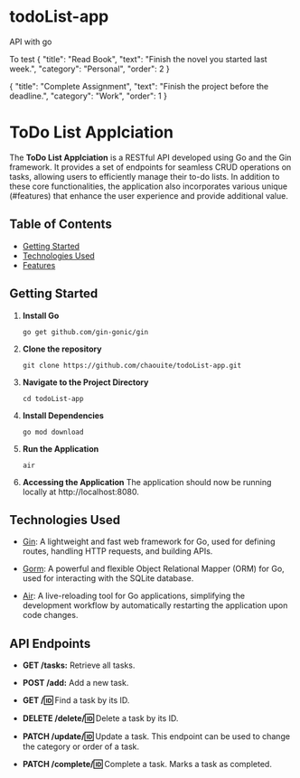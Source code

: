 # todoList-app
API with go

To test
{
  "title": "Read Book",
  "text": "Finish the novel you started last week.",
  "category": "Personal",
  "order": 2
}

{
  "title": "Complete Assignment",
  "text": "Finish the project before the deadline.",
  "category": "Work",
  "order": 1
}

# ToDo List Applciation

The **ToDo List Applciation** is a RESTful API developed using Go and the Gin framework. It provides a set of endpoints for seamless CRUD operations on tasks, allowing users to efficiently manage their to-do lists. In addition to these core functionalities, the application also incorporates various unique (#features) that enhance the user experience and provide additional value. 

## Table of Contents

- [Getting Started](#getting-started)
- [Technologies Used](#technologies-used)
- [Features](#features)

## Getting Started

1. **Install Go**

   ```shell
   go get github.com/gin-gonic/gin

2. **Clone the repository**

   ```shell
   git clone https://github.com/chaouite/todoList-app.git
   
3. **Navigate to the Project Directory**

   ```shell
   cd todoList-app

4. **Install Dependencies**

    ```shell
    go mod download

5. **Run the Application**

    ```shell
    air
   
6. **Accessing the Application**
The application should now be running locally at http://localhost:8080.   

## Technologies Used

- [Gin](https://github.com/gin-gonic/gin): A lightweight and fast web framework for Go, used for defining routes, handling HTTP requests, and building APIs.

- [Gorm](https://gorm.io/): A powerful and flexible Object Relational Mapper (ORM) for Go, used for interacting with the SQLite database.

- [Air](https://github.com/cosmtrek/air): A live-reloading tool for Go applications, simplifying the development workflow by automatically restarting the application upon code changes.


## API Endpoints

- **GET /tasks:** Retrieve all tasks.

- **POST /add:** Add a new task.

- **GET /:id:** Find a task by its ID.

- **DELETE /delete/:id:** Delete a task by its ID.

- **PATCH /update/:id:** Update a task. This endpoint can be used to change the category or order of a task.

- **PATCH /complete/:id:** Complete a task. Marks a task as completed.



